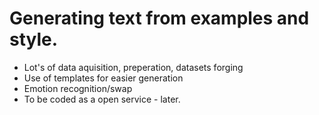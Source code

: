 # Generating text from examples and style.
- Lot's of data aquisition, preperation, datasets forging
- Use of templates for easier generation
- Emotion recognition/swap
- To be coded as a open service - later.
